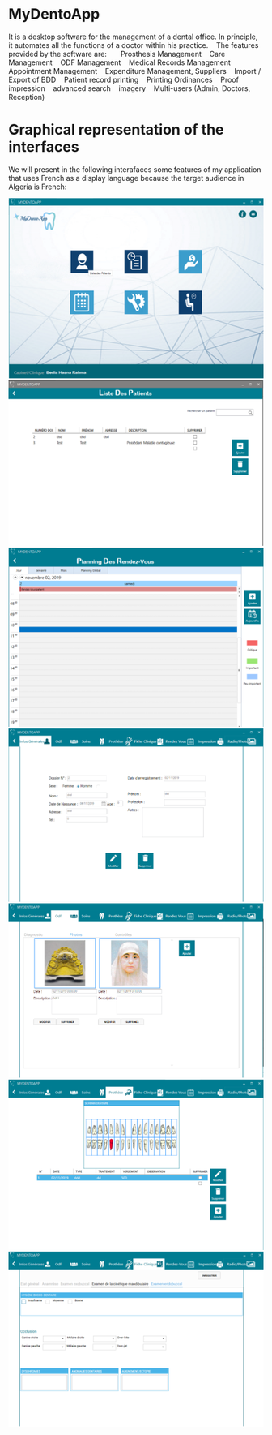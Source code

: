 # MyDentoApp
 
It is a desktop software for the management of a dental office. In principle, it automates all the functions of a doctor within his practice.
   The features provided by the software are:
  
   Prosthesis Management
   Care Management
   ODF Management
   Medical Records Management
   Appointment Management
   Expenditure Management, Suppliers
   Import / Export of BDD
   Patient record printing
   Printing Ordinances
   Proof impression
   advanced search
   imagery
   Multi-users (Admin, Doctors, Reception)
  
 # Graphical representation of the interfaces 
 
We will present in the following interafaces some features of my application that uses French as a display language because the target audience in Algeria is French:

![](Images/1.png)
![](Images/2.png)
![](Images/3.png)
![](Images/4.png)
![](Images/5.png)
![](Images/6.png)
![](Images/7.png)
 
